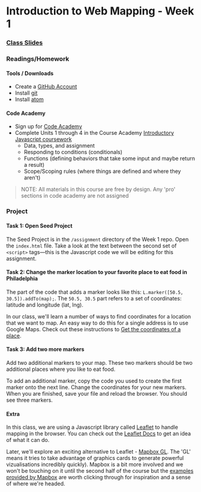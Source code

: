 # Introduction to Web Mapping - Week 1

### [Class Slides](https://docs.google.com/presentation/d/1nBZrNHXYB_SzEhYhF1_CrnQo1InH6sDGTCtqvS4ctZA/edit#slide=id.g4c98b26ad7_0_33)

### Readings/Homework

#### Tools / Downloads

* Create a [GitHub Account](github.com)
* Install [git](https://git-scm.com/downloads)
* Install [atom](https://atom.io/)

#### Code Academy

* Sign up for [Code Academy](https://www.codecademy.com/)
* Complete Units 1 through 4 in the Course Academy
[Introductory Javascript coursework](https://www.codecademy.com/learn/introduction-to-javascript)
  - Data, types, and assignment
  - Responding to conditions (conditionals)
  - Functions (defining behaviors that take some input and maybe return a result)
  - Scope/Scoping rules (where things are defined and where they aren't)

> NOTE: All materials in this course are free by design. Any 'pro' sections
> in code academy are not assigned


### Project


#### Task 1: Open Seed Project

The Seed Project is in the `/assignment` directory of the Week 1 repo. Open the `index.html` file.
Take a look at the text between the second set of `<script>` tags—this is the Javascript code we
will be editing for this assignment.


#### Task 2: Change the marker location to your favorite place to eat food in Philadelphia

The part of the code that adds a marker looks like this: `L.marker([50.5, 30.5]).addTo(map);`.
The `50.5, 30.5` part refers to a set of coordinates: latitude and longitude (lat, lng).

In our class, we'll learn a number of ways to find coordinates for a location that we want to map.
An easy way to do this for a single address is to use Google Maps. Check out these instructions
to [Get the coordinates of a place](https://support.google.com/maps/answer/18539?hl=en).


#### Task 3: Add two more markers

Add two additional markers to your map. These two markers should be two additional places where
you like to eat food.

To add an additional marker, copy the code you used to create the first marker onto the next
line. Change the coordinates for your new markers. When you are finished, save your file and
reload the browser. You should see three markers.


#### Extra

In this class, we are using a Javascript library called [Leaflet](http://leafletjs.com/) to handle
mapping in the browser. You can check out the [Leaflet Docs](http://leafletjs.com/reference.html)
to get an idea of what it can do.

Later, we'll explore an exciting alternative to Leaflet -
[Mapbox GL](https://www.mapbox.com/mapbox-gl-js/api/). The 'GL' means it tries to take advantage
of graphics cards to generate powerful vizualisations incredibly quickly). Mapbox is a bit
more involved and we won't be touching on it until the second half of the course but the
[examples provided by Mapbox](https://www.mapbox.com/mapbox-gl-js/example/simple-map/) are
worth clicking through for inspiration and a sense of where we're headed.
